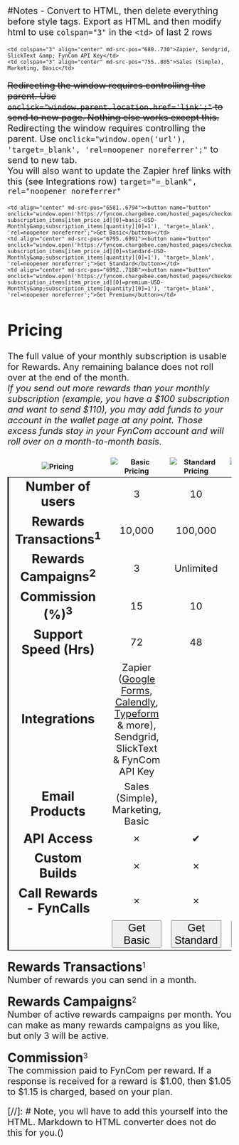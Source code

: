#Notes - Convert to HTML, then delete everything before style tags.
Export as HTML and then modify html to use `colspan="3"` in the `<td>` of last 2 rows

```
<td colspan="3" align="center" md-src-pos="680..730">Zapier, Sendgrid, SlickText &amp; FynCom API Key</td>
<td colspan="3" align="center" md-src-pos="755..805">Sales (Simple), Marketing, Basic</td>
```

~~Redirecting the window requires controlling the parent. Use `onclick="window.parent.location.href='link';"` to send to new page. Nothing else works except this.~~
Redirecting the window requires controlling the parent. Use `onclick="window.open('url'), 'target=_blank', 'rel=noopener noreferrer';"` to send to new tab. <br>
You will also want to update the Zapier href links with this (see Integrations row) `target="=_blank", rel="noopener noreferrer"`


```
<td align="center" md-src-pos="6581..6794"><button name="button" onclick="window.open('https://fyncom.chargebee.com/hosted_pages/checkout?subscription_items[item_price_id][0]=basic-USD-Monthly&amp;subscription_items[quantity][0]=1'), 'target=_blank', 'rel=noopener noreferrer';">Get Basic</button></td>
<td align="center" md-src-pos="6795..6991"><button name="button" onclick="window.open('https://fyncom.chargebee.com/hosted_pages/checkout?subscription_items[item_price_id][0]=standard-USD-Monthly&amp;subscription_items[quantity][0]=1'), 'target=_blank', 'rel=noopener noreferrer';">Get Standard</button></td>
<td align="center" md-src-pos="6992..7188"><button name="button" onclick="window.open('https://fyncom.chargebee.com/hosted_pages/checkout?subscription_items[item_price_id][0]=premium-USD-Monthly&amp;subscription_items[quantity][0]=1'), 'target=_blank', 'rel=noopener noreferrer';">Get Premium</button></td>
```


# Pricing
The full value of your monthly subscription is usable for Rewards. Any remaining balance does not roll over at the end of the month. <br>
_If you send out more rewards than your monthly subscription (example, you have a $100 subscription and want to send $110), you may add funds to your account
in the wallet page at any point. Those excess funds stay in your FynCom account and will roll over on a month-to-month basis._

| ![Pricing](https://fyncom-static-files.s3.us-west-1.amazonaws.com/pricing/Pricing+Graphic+A1.png) |                                                                                                  ![Basic Pricing](https://fyncom-static-files.s3.us-west-1.amazonaws.com/pricing/Pricing+Basic+A2.png)                                                                                                   |                                             ![Standard Pricing](https://fyncom-static-files.s3.us-west-1.amazonaws.com/pricing/Pricing+Standard+A3.png)                                              |                                             ![Premium Pricing](https://fyncom-static-files.s3.us-west-1.amazonaws.com/pricing/Pricing+Premium+A4.png)                                              |
|:-------------------------------------------------------------------------------------------------:|:--------------------------------------------------------------------------------------------------------------------------------------------------------------------------------------------------------------------------------------------------------------------------------------------------------:|:----------------------------------------------------------------------------------------------------------------------------------------------------------------------------------------------------:|:--------------------------------------------------------------------------------------------------------------------------------------------------------------------------------------------------:|
|                                          Number of users                                          |                                                                                                                                                    3                                                                                                                                                     |                                                                                                  10                                                                                                  |                                                                                              No limit                                                                                              |
|                                 Rewards Transactions<sup>1</sup>                                  |                                                                                                                                                  10,000                                                                                                                                                  |                                                                                               100,000                                                                                                |                                                                                             Unlimited                                                                                              |
|                                   Rewards Campaigns<sup>2</sup>                                   |                                                                                                                                                    3                                                                                                                                                     |                                                                                              Unlimited                                                                                               |                                                                                             Unlimited                                                                                              |
|                                    Commission (%)<sup>3</sup>                                     |                                                                                                                                                    15                                                                                                                                                    |                                                                                                  10                                                                                                  |                                                                                                 5                                                                                                  |
|                                        Support Speed (Hrs)                                        |                                                                                                                                                    72                                                                                                                                                    |                                                                                                  48                                                                                                  |                                                                                                 12                                                                                                 |
|                                           Integrations                                            | Zapier ([Google Forms](https://zapier.com/shared/6ec3d6005364fc5735a80342fbc878376556d22f), [Calendly](https://zapier.com/shared/d3b8c380ec3e92855d6160075e243e4fc0cab081), [Typeform](https://zapier.com/shared/5605b1ceffcf3fe14d5cdd91717847590d849841) & more), Sendgrid, SlickText & FynCom API Key |
|                                          Email Products                                           |                                                                                                                                     Sales (Simple), Marketing, Basic                                                                                                                                     |
|                                            API Access                                             |                                                                                                                                    &#x2717;                                                                                                                               | &#10004;| &#10004;|
|                                           Custom Builds                                           |                                                                                                                                                   &#x2717;                                                                                                                                                  |&#x2717;|                                                                                        &#10004;                                                                                   |
|                                      Call Rewards - FynCalls                                      |                                                                                                                                                   &#x2717;                                                                                                                                                  |&#x2717;|                                                                                        &#10004;                                                                                   |
|                                                                                                   |                                           <button name="button" onclick="https://fyncom.chargebee.com/hosted_pages/checkout?subscription_items[item_price_id][0]=basic-USD-Monthly&subscription_items[quantity][0]=1"  formtarget="_blank">Get Basic</button>                                            | <button name="button" onclick="https://fyncom.chargebee.com/hosted_pages/checkout?subscription_items[item_price_id][0]=standard-USD-Monthly&subscription_items[quantity][0]=1">Get Standard</button> | <button name="button" onclick="https://fyncom.chargebee.com/hosted_pages/checkout?subscription_items[item_price_id][0]=premium-USD-Monthly&subscription_items[quantity][0]=1">Get Premium</button> |

**Rewards Transactions**<sup>1</sup> <br>
Number of rewards you can send in a month.

**Rewards Campaigns**<sup>2</sup> <br>
Number of active rewards campaigns per month. You can make as many rewards campaigns as you like, but only 3 will be active.

**Commission**<sup>3</sup> <br>
The commission paid to FynCom per reward. If a response is received for a reward is $1.00, then $1.05 to $1.15 is charged, based on your plan.

[//]: # Note, you wll have to add this yourself into the HTML. Markdown to HTML converter does not do this for you.()
<style>
 th {
     border-right:hidden!important;
     border-left:hidden!important;
     border-top:hidden!important;
 }
 tr {
    border-left:3px solid black;
 }
    table td {
        font-size: 22px;
    }
    table td:first-child {
        font-size: 28px;
        font-weight: bold;
    }
    button {
        font-size: 24px;
    }
    p {
        font-size: 20px;
    }
    strong {
        font-size: 28px;
    }
    h1 {
        font-size: 36px;
    }
</style>

